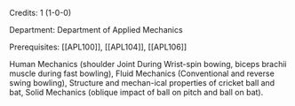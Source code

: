 Credits: 1 (1-0-0)

Department: Department of Applied Mechanics

Prerequisites: [[APL100]], [[APL104]], [[APL106]]

Human Mechanics (shoulder Joint During Wrist-spin bowing, biceps brachii muscle during fast bowling), Fluid Mechanics (Conventional and reverse swing bowling), Structure and mechan-ical properties of cricket ball and bat, Solid Mechanics (oblique impact of ball on pitch and ball on bat).